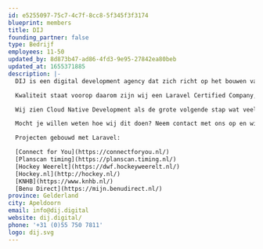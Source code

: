 ```yaml
---
id: e5255097-75c7-4c7f-8cc8-5f345f3f3174
blueprint: members
title: DIJ
founding_partner: false
type: Bedrijf
employees: 11-50
updated_by: 8d873b47-ad86-4fd3-9e95-27842ea80beb
updated_at: 1655371885
description: |-
  DIJ is een digital development agency dat zich richt op het bouwen van complexe digitale platformen om de organisaties van onze klanten te helpen een digitale koploper te worden in hun markt. Onze Dedicated Teams maken op basis van jouw hulpvraag een 'Roadmap' waarin er een duidelijk en transparant aanvalsplan wordt uitgewerkt hoe we dit kunnen aanpakken. Zij sluiten onze specialistenteams (Front-end, Cloud) waar nodig aan. Wij werken het liefst in Laravel, React en AWS.

  Kwaliteit staat voorop daarom zijn wij een Laravel Certified Company, ISO27001 en NEN7510 gecertificeerd.

  Wij zien Cloud Native Development als de grote volgende stap wat veel bedrijven moeten gaan nemen in het ontwikkelen van hun ICT omgeving. Daarom richten wij ons nu op het combineren van Laravel met AWS (Amazon Web Services).

  Mocht je willen weten hoe wij dit doen? Neem contact met ons op en wij kijken graag wat wij voor jullie kunnen betekenen!

  Projecten gebouwd met Laravel:

  [Connect for You](https://connectforyou.nl/)
  [Planscan timing](https://planscan.timing.nl/)
  [Hockey Weerelt](https://dwf.hockeyweerelt.nl/)
  [Hockey.nl](http://hockey.nl/)
  [KNHB](https://www.knhb.nl/)
  [Benu Direct](https://mijn.benudirect.nl/)
province: Gelderland
city: Apeldoorn
email: info@dij.digital
website: dij.digital/
phone: '+31 (0)55 750 7811'
logo: dij.svg
---
```

